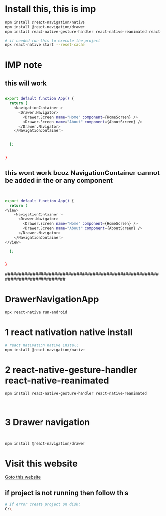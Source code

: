

# Install this, this is imp

```sh
npm install @react-navigation/native
npm install @react-navigation/drawer
npm install react-native-gesture-handler react-native-reanimated react-native-screens

# if needed run this to execute the project
npx react-native start --reset-cache

```


# IMP note 

## this will work

```sh

export default function App() {
  return (
    <NavigationContainer >
      <Drawer.Navigator>
        <Drawer.Screen name="Home" component={HomeScreen} />
        <Drawer.Screen name="About" component={AboutScreen} />
      </Drawer.Navigator>
    </NavigationContainer>

    
  );


}


```



## this wont work bcoz  NavigationContainer cannot be added in the <View> or any component 
```sh


export default function App() {
  return (
<View>
    <NavigationContainer >
      <Drawer.Navigator>
        <Drawer.Screen name="Home" component={HomeScreen} />
        <Drawer.Screen name="About" component={AboutScreen} />
      </Drawer.Navigator>
    </NavigationContainer>
</View>
    
  );


}

```


##############################################################################

#   DrawerNavigationApp  
```sh
npx react-native run-android

```


#  1 react nativation native install
```sh
# react nativation native install
npm install @react-navigation/native

```


# 2 react-native-gesture-handler react-native-reanimated
 
```sh
npm install react-native-gesture-handler react-native-reanimated




```

# 3 Drawer navigation

```sh 


npm install @react-navigation/drawer

```



# Visit this website
<a href="https://reactnavigation.org/docs/drawer-navigator#installation"  target="_blank"> Goto this website </a>



## if project is not running then follow this
```sh
# If error create project on disk:
C:\

```